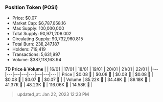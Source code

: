 
  ### Position Token (POSI)
  - Price: $0.07
  - Market Cap: $6,787,658.16
  - Max Supply: 100,000,000
  - Total Supply: 90,971,208.002
  - Circulating Supply: 90,732,960.815
  - Total Burn: 238,247.187
  - Holders: 719,419
  - Transactions: 5,631,997
  - Volume: $387,118,163.94

  **7D Price & Volume**
  | | 16&#x2F;01 | 17&#x2F;01 | 18&#x2F;01 | 19&#x2F;01 | 20&#x2F;01 | 21&#x2F;01 | 22&#x2F;01 |
  |---|---|---|---|---|---|---|---|
  | Price | $0.08 🔻 | $0.08 🔻 | $0.08 🔻 | $0.08 🚀 | $0.08 🚀 | $0.07 🔻 | $0.07 🚀 |
  | Volume | 85.22K 🔻 | 34.48K 🔻 | 89.18K 🚀 | 41.37K 🔻 | 48.23K 🚀 | 116.06K 🚀 | 14.58K 🔻 |

  > updated_at: Jan 22, 2023 12:23 PM
